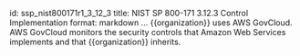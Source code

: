 id: ssp_nist800171r1_3_12_3
title: NIST SP 800-171 3.12.3 Control Implementation
format: markdown
...
{{organization}} uses AWS GovCloud. AWS GovCloud monitors the security controls  that Amazon Web Services implements and that {{organization}} inherits.

